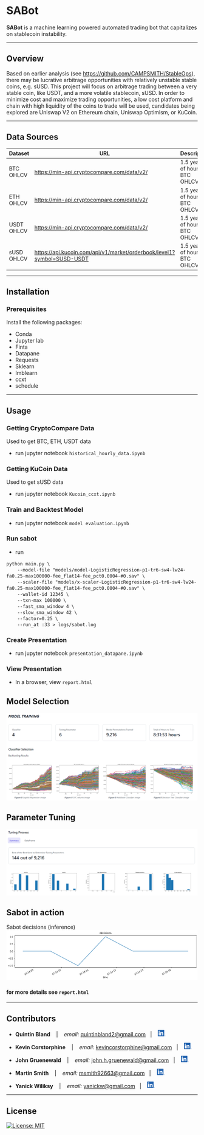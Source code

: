 # SABot

**SABot** is a machine learning powered automated trading bot that capitalizes on stablecoin instability.

---

## Overview
Based on earlier analysis (see https://github.com/CAMPSMITH/StableOps),
there may be lucrative arbitrage opportunities with relatively unstable
stable coins, e.g. sUSD. This project will focus on arbitrage trading between
a very stable coin, like USDT, and a more volatile stablecoin, sUSD.
In order to minimize cost and maximize trading opportunities, a low cost
platform and chain with high liquidity of the coins to trade will be used,
candidates being explored are Uniswap V2 on Ethereum chain, Uniswap Optimism,
or KuCoin.

---

## Data Sources

| Dataset | URL         | Description | Records |
|---------|-------------|-------------|---------|
| BTC OHLCV | https://min-api.cryptocompare.com/data/v2/ | 1.5 years of hourly BTC OHLCV  | 13.1 K |
| ETH OHLCV | https://min-api.cryptocompare.com/data/v2/ | 1.5 years of hourly BTC OHLCV  | 13.1 K |
| USDT OHLCV | https://min-api.cryptocompare.com/data/v2/ | 1.5 years of hourly BTC OHLCV  | 13.1 K |
| sUSD OHLCV | https://api.kucoin.com/api/v1/market/orderbook/level1?symbol=SUSD-USDT | 1.5 years of hourly BTC OHLCV  | 13.1 K |

---

## Installation

### Prerequisites
Install the following packages:
* Conda
* Jupyter lab
* Finta
* Datapane
* Requests
* Sklearn
* Imblearn
* ccxt
* schedule

---

## Usage

### Getting CryptoCompare Data
Used to get BTC, ETH, USDT data
* run jupyter notebook `historical_hourly_data.ipynb`
### Getting KuCoin Data
Used to get sUSD data
* run jupyter notebook  `Kucoin_ccxt.ipynb`
### Train and Backtest Model
* run jupyter notebook  `model evaluation.ipynb`
### Run sabot
* run 
```
python main.py \
    --model-file "models/model-LogisticRegression-p1-tr6-sw4-lw24-fa0.25-max100000-fee_flat14-fee_pct0.0004-#0.sav" \
    --scaler-file "models/x-scaler-LogisticRegression-p1-tr6-sw4-lw24-fa0.25-max100000-fee_flat14-fee_pct0.0004-#0.sav" \
    --wallet-id 12345 \
    --txn-max 100000 \
    --fast_sma_window 4 \
    --slow_sma_window 42 \
    --factor=0.25 \
    --run_at :33 > logs/sabot.log
```
### Create Presentation
* run jupyter notebook `presentation_datapane.ipynb` 
### View Presentation
* In a browser, view `report.html`

## Model Selection
![classifer selection](images/model_training.png)

## Parameter Tuning
![parameter tuning](images/tuning_process_histograms.png)

## Sabot in action
Sabot decisions (inference)
![](images/sabot_decisions.png)

#### for more details see `report.html`

---

## Contributors

*  **Quintin Bland** <span>&nbsp;&nbsp;</span> |
<span>&nbsp;&nbsp;</span> *email:* quintinbland2@gmail.com <span>&nbsp;&nbsp;</span>|
<span>&nbsp;&nbsp;</span> [<img src="images/LI-In-Bug.png" alt="in" width="20"/>](https://www.linkedin.com/in/quintin-bland-a2b94310b/)

*  **Kevin Corstorphine** <span>&nbsp;&nbsp;</span> |
<span>&nbsp;&nbsp;</span> *email:* kevincorstorphine@gmail.com <span>&nbsp;&nbsp;</span>|
<span>&nbsp;&nbsp;</span> [<img src="images/LI-In-Bug.png" alt="in" width="20"/>](https://www.linkedin.com/in/kevin-corstorphine-9020a7113/)

*  **John Gruenewald** <span>&nbsp;&nbsp;</span> |
<span>&nbsp;&nbsp;</span> *email:* john.h.gruenewald@gmail.com <span>&nbsp;&nbsp;</span>|
<span>&nbsp;&nbsp;</span> [<img src="images/LI-In-Bug.png" alt="in" width="20"/>](https://www.linkedin.com/in/jhgruenewald/)

*  **Martin Smith** <span>&nbsp;&nbsp;</span> |
<span>&nbsp;&nbsp;</span> *email:* msmith92663@gmail.com <span>&nbsp;&nbsp;</span>|
<span>&nbsp;&nbsp;</span> [<img src="images/LI-In-Bug.png" alt="in" width="20"/>](https://www.linkedin.com/in/smithmartinp/)

*  **Yanick Wiliksy** <span>&nbsp;&nbsp;</span> |
<span>&nbsp;&nbsp;</span> *email:* yanickw@gmail.com <span>&nbsp;&nbsp;</span>|
<span>&nbsp;&nbsp;</span> [<img src="images/LI-In-Bug.png" alt="in" width="20"/>](https://www.linkedin.com/in/yanickwilisky/)

---

## License

[![License: MIT](https://img.shields.io/badge/License-MIT-yellow.svg)](LICENSE)




